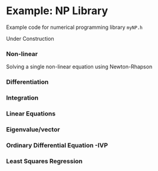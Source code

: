 # Example: NP Library

Example code for numerical programming library `myNP.h`



Under Construction



### Non-linear

Solving a single non-linear equation using Newton-Rhapson



### Differentiation



### Integration



### Linear Equations



### Eigenvalue/vector



### Ordinary Differential Equation -IVP



### Least Squares Regression



